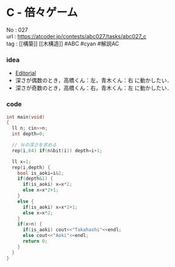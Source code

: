 # C - 倍々ゲーム

No	: 027  
url	: https://atcoder.jp/contests/abc027/tasks/abc027_c  
tag	: [[構築]] [[木構造]] #ABC #cyan #解説AC 

### idea
- [Editorial](https://www.slideshare.net/chokudai/abc027)
- 深さが偶数のとき，高橋くん：左，青木くん：右 に動かしたい．
- 深さが奇数のとき，高橋くん：右，青木くん：左 に動かしたい．


### code
```cpp
int	main(void)
{
  ll n; cin>>n;
  int depth=0;

  // Ｎの深さを求める
  rep(i,64) if(n&bit(i)) depth=i+1;

  ll x=1;
  rep(i,depth) {
    bool is_aoki=i&1;
    if(depth&1) {
      if(is_aoki) x=x*2;
      else x=x*2+1;
    }
    else {
      if(is_aoki) x=x*2+1;
      else x=x*2;
    }
    if(x>n) {
      if(is_aoki) cout<<"Takahashi"<<endl;
      else cout<<"Aoki"<<endl;
      return 0;
    }
  }
}
```